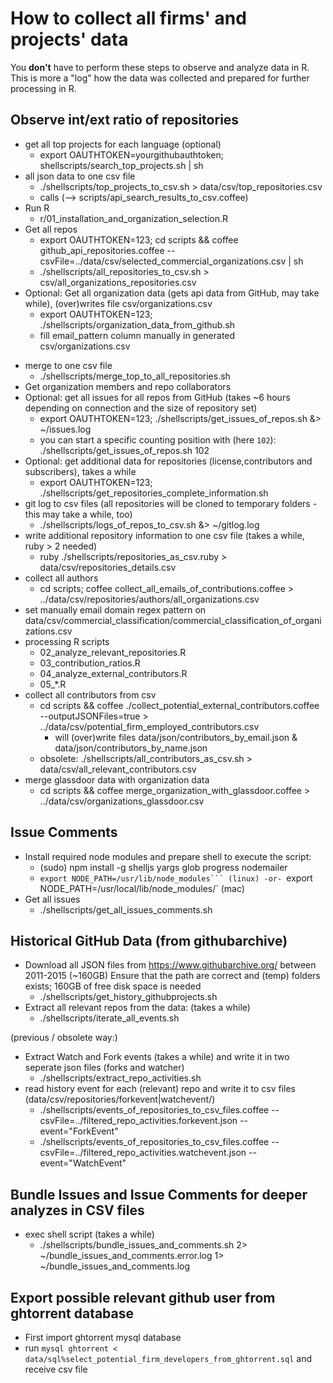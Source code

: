 # How to collect all firms' and projects' data

You **don't** have to perform these steps to observe and analyze data in R. This is more a "log" how the data was collected and prepared for further processing in R.

## Observe int/ext ratio of repositories

  * get all top projects for each language (optional)
    - export OAUTHTOKEN=yourgithubauthtoken; shellscripts/search_top_projects.sh | sh
  * all json data to one csv file
    - ./shellscripts/top_projects_to_csv.sh > data/csv/top_repositories.csv
    - calls (--> scripts/api_search_results_to_csv.coffee)
  * Run R
    - r/01_installation_and_organization_selection.R
  * Get all repos
    - export OAUTHTOKEN=123; cd scripts && coffee github_api_repositories.coffee --csvFile=../data/csv/selected_commercial_organizations.csv | sh
    - ./shellscripts/all_repositories_to_csv.sh > csv/all_organizations_repositories.csv
  * Optional: Get all organization data (gets api data from GitHub, may take while), (over)writes file csv/organizations.csv
    - export OAUTHTOKEN=123; ./shellscripts/organization_data_from_github.sh
    - fill email_pattern column manually in generated csv/organizations.csv
  <!-- * mark popular projects
    - ./shellscripts/mark_popular_repositories.sh > csv/_all_organizations_repositories.csv -->
  * merge to one csv file
    - ./shellscripts/merge_top_to_all_repositories.sh
  * Get organization members and repo collaborators
  * Optional: get all issues for all repos from GitHub (takes ~6 hours depending on connection and the size of repository set)
    - export OAUTHTOKEN=123; ./shellscripts/get_issues_of_repos.sh &> ~/issues.log
    - you can start a specific counting position with (here `102`): ./shellscripts/get_issues_of_repos.sh 102
  * Optional: get additional data for repositories (license,contributors and subscribers), takes a while
    - export OAUTHTOKEN=123; ./shellscripts/get_repositories_complete_information.sh
  * git log to csv files (all repositories will be cloned to temporary folders - this may take a while, too)
    - ./shellscripts/logs_of_repos_to_csv.sh &> ~/gitlog.log
  * write additional repository information to one csv file (takes a while, ruby > 2 needed)
    - ruby ./shellscripts/repositories_as_csv.ruby > data/csv/repositories_details.csv
  * collect all authors
    - cd scripts; coffee collect_all_emails_of_contributions.coffee > ../data/csv/repositories/authors/all_organizations.csv
  * set manually email domain regex pattern on data/csv/commercial_classification/commercial_classification_of_organizations.csv
  * processing R scripts
    - 02_analyze_relevant_repositories.R
    - 03_contribution_ratios.R
    - 04_analyze_external_contributors.R
    - 05_*.R
  * collect all contributors from csv
    - cd scripts && coffee ./collect_potential_external_contributors.coffee --outputJSONFiles=true > ../data/csv/potential_firm_employed_contributors.csv
      - will (over)write files data/json/contributors_by_email.json & data/json/contributors_by_name.json
    - obsolete: ./shellscripts/all_contributors_as_csv.sh > data/csv/all_relevant_contributors.csv
  * merge glassdoor data with organization data
    - cd scripts && coffee merge_organization_with_glassdoor.coffee > ../data/csv/organizations_glassdoor.csv


## Issue Comments

  * Install required node modules and prepare shell to execute the script:
    - (sudo) npm install -g shelljs yargs glob progress nodemailer
    - `export NODE_PATH=/usr/lib/node_modules``` (linux) -or- `export NODE_PATH=/usr/local/lib/node_modules/` (mac)
  * Get all issues
    - ./shellscripts/get_all_issues_comments.sh

## Historical GitHub Data (from githubarchive)

  * Download all JSON files from https://www.githubarchive.org/ between 2011-2015 (~160GB)
    Ensure that the path are correct and (temp) folders exists; 160GB of free disk space is needed
    - ./shellscripts/get_history_githubprojects.sh
  * Extract all relevant repos from the data: (takes a while)
    - ./shellscripts/iterate_all_events.sh

  (previous / obsolete way:)
  * Extract Watch and Fork events (takes a while) and write it in two seperate json files (forks and watcher)
    - ./shellscripts/extract_repo_activities.sh
  * read history event for each (relevant) repo and write it to csv files (data/csv/repositories/forkevent|watchevent/)
    - ./shellscripts/events_of_repositories_to_csv_files.coffee --csvFile=../filtered_repo_activities.forkevent.json --event="ForkEvent"
    - ./shellscripts/events_of_repositories_to_csv_files.coffee --csvFile=../filtered_repo_activities.watchevent.json --event="WatchEvent"

## Bundle Issues and Issue Comments for deeper analyzes in CSV files
  * exec shell script (takes a while)
    - ./shellscripts/bundle_issues_and_comments.sh 2> ~/bundle_issues_and_comments.error.log 1> ~/bundle_issues_and_comments.log

## Export possible relevant github user from ghtorrent database
  * First import ghtorrent mysql database
  * run `mysql ghtorrent < data/sql%select_potential_firm_developers_from_ghtorrent.sql` and receive csv file

